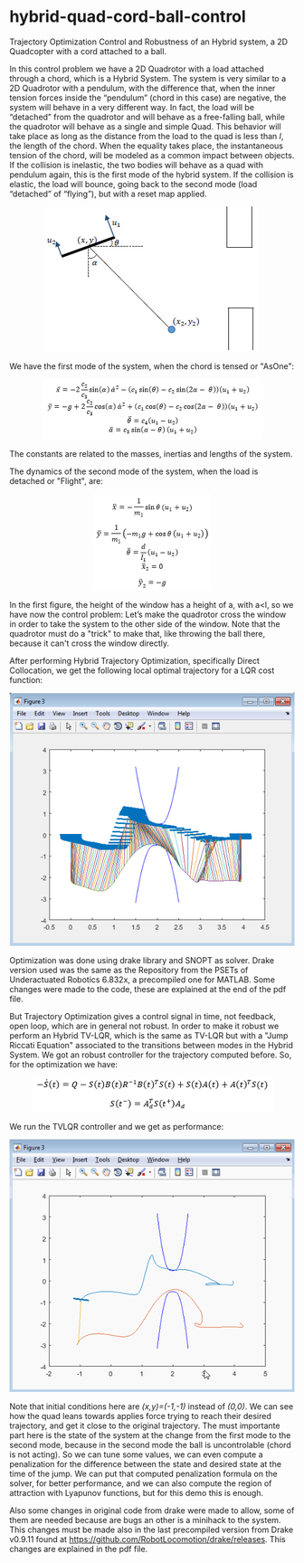 # hybrid-quad-cord-ball-control
Trajectory Optimization Control and Robustness of an Hybrid system, a 2D Quadcopter with a cord attached to a ball.

In this control problem we have a 2D Quadrotor with a load attached through a chord, which is a Hybrid System. The system is very similar to a 2D Quadrotor with a pendulum, with the difference that, when the inner tension forces inside the “pendulum” (chord in this case) are negative, the system will behave in a very different way. In fact, the load will be “detached” from the quadrotor and will behave as a free-falling ball, while the quadrotor will behave as a single and simple Quad. This behavior will take place as long as the distance from the load to the quad is less than *l*, the length of the chord. When the equality takes place, the instantaneous tension of the chord, will be modeled as a common impact between objects. If the collision is inelastic, the two bodies will behave as a quad with pendulum again, this is the first mode of the hybrid system. If the collision is elastic, the load will bounce, going back to the second mode (load “detached” of “flying”), but with a reset map applied.


<p align="center">
<img src="graphics/HybrSystem.png">
</p>

We have the first mode of the system, when the chord is tensed or "AsOne":

<p align="center">
<img src="graphics/eqasone.png">
</p>

The constants are related to the masses, inertias and lengths of the system.
 
The dynamics of the second mode of the system, when the load is detached or "Flight", are:
 
<p align="center">
<img src="graphics/eqflight.png">
</p>


In the first figure, the height of the window has a height of a, with a<l, so we have now the control problem: Let’s make the quadrotor cross the window in order to take the system to the other side of the window. Note that the quadrotor must do a "trick" to make that, like throwing the ball there, because it can't cross the window directly.

After performing Hybrid Trajectory Optimization, specifically Direct Collocation, we get the following local optimal trajectory for a LQR cost function:

<p align="center">
<img src="graphics/orig.png">
</p>

Optimization was done using drake library and SNOPT as solver. Drake version used was the same as the Repository from the PSETs of Underactuated Robotics 6.832x, a precompiled one for MATLAB. Some changes were made to the code, these are explained at the end of the pdf file.

But Trajectory Optimization gives a control signal in time, not feedback, open loop, which are in general not robust. In order to make it robust we perform an Hybrid TV-LQR, which is the same as TV-LQR but with a "Jump Riccati Equation" associated to the transitions between modes in the Hybrid System. We got an robust controller for the trajectory computed before. So, for the optimization we have:

<p align="center">
<img src="graphics/JumpRiccati.png">
</p>

We run the TVLQR controller and we get as performance:

<p align="center">
<img src="graphics/TVLQR2.gif">
</p>

Note that initial conditions here are *(x,y)=(-1,-1)* instead of *(0,0)*. We can see how the quad leans towards applies force trying to reach their desired trajectory, and get it close to the original trajectory. The must importante part here is the state of the system at the change from the first mode to the second mode, because in the second mode the ball is uncontrolable (chord is not acting). So we can tune some values, we can even compute a penalization for the difference between the state and desired state at the time of the jump. We can put that computed penalization formula on the solver, for better performance, and we can also compute the region of attraction with Lyapunov functions, but for this demo this is enough.

Also some changes in original code from drake were made to allow, some of them are needed because are bugs an other is a minihack to the system. This changes must be made also in the last precompiled version from Drake v0.9.11 found at https://github.com/RobotLocomotion/drake/releases. This changes are explained in the pdf file.
